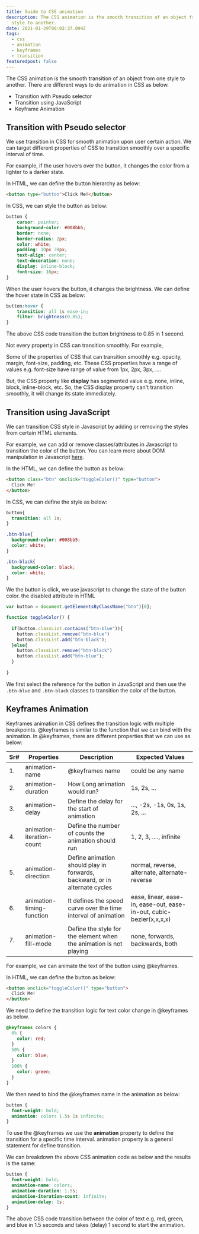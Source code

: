 ```yaml
---
title: Guide to CSS animation
description: The CSS animation is the smooth transition of an object from one
  style to another.
date: 2021-01-29T06:03:37.094Z
tags:
  - css
  - animation
  - keyframes
  - transition
featuredpost: false
---
```

The CSS animation is the smooth transition of an object from one style to another. There are different ways to do animation in CSS as below. 

* Transition with Pseudo selector
* Transition using JavaScript
* Keyframe Animation

## Transition with Pseudo selector

We use transition in CSS for smooth animation upon user certain action. We can target different properties of CSS to transition smoothly over a specific interval of time.

For example, if the user hovers over the button, it changes the color from a lighter to a darker state.

In HTML, we can define the button hierarchy as below:

```html
<button type="button">Click Me!</button>
```

In CSS, we can style the button as below:

```css
button {
    cursor: pointer;
    background-color: #008bb5;
    border: none;
    border-radius: 2px;
    color: white;
    padding: 10px 30px;
    text-align: center;
    text-decoration: none;
    display: inline-block;
    font-size: 16px;
}
```

When the user hovers the button, it changes the brightness. We can define the hover state in CSS as below:

```css
button:hover {
    transition: all 1s ease-in;
    filter: brightness(0.85);
}
```

The above CSS code transition the button brightness to 0.85 in 1 second.

Not every property in CSS can transition smoothly. For example, 

Some of the properties of CSS that can transition smoothly e.g. opacity, margin, font-size, padding, etc. These CSS properties have a range of values e.g. font-size have range of value from 1px, 2px, 3px, ....

But, the CSS property like **display** has segmented value e.g. none, inline, block, inline-block, etc. So, the CSS display property can't transition smoothly, it will change its state immediately.

## Transition using JavaScript

We can transition CSS style in Javascript by adding or removing the styles from certain HTML elements.

For example, we can add or remove classes/attributes in Javascript to transition the color of the button. You can learn more about DOM manipulation in Javascript [here](https://taimoorsattar.dev/blogs/manipulate-the-dom-using-javascript).

In the HTML, we can define the button as below:

```html
<button class="btn" onclick="toggleColor()" type="button">
  Click Me!
</button>
```

In CSS, we can define the style as below:

```css
button{
  transition: all 1s;
}

.btn-blue{
  background-color: #008bb5;
  color: white;
}

.btn-black{
  background-color: black;
  color: white;
}
```

We the button is click, we use javascript to change the state of the button color. the disabled attribute in HTML 

```javascript
var button = document.getElementsByClassName("btn")[0];

function toggleColor() {
  
  if(button.classList.contains("btn-blue")){
    button.classList.remove("btn-blue")
    button.classList.add("btn-black");
  }else{
    button.classList.remove("btn-black")
    button.classList.add("btn-blue");
  }
  
}
```

We first select the reference for the button in JavaScript and then use the `.btn-blue` and `.btn-black` classes to transition the color of the button.

## Keyframes Animation

Keyframes animation in CSS defines the transition logic with multiple breakpoints. @keyframes is similar to the function that we can bind with the animation. In @keyframes, there are different properties that we can use as below:

| Sr# | Properties                | Description                                                                | Expected Values                                                     |
| --- | ------------------------- | -------------------------------------------------------------------------- | ------------------------------------------------------------------- |
| 1.  | animation-name            | @keyframes name                                                            | could be any name                                                   |
| 2.  | animation-duration        | How Long animation would run?                                              | 1s, 2s, ...                                                         |
| 3.  | animation-delay           | Define the delay for the start of animation                                | ..., -2s, -1s, 0s, 1s, 2s, ...                                      |
| 4.  | animation-iteration-count | Define the number of counts the animation should run                       | 1, 2, 3, ...., infinite                                             |
| 5.  | animation-direction       | Define animation should play in forwards, backward, or in alternate cycles | normal, reverse, alternate, alternate-reverse                       |
| 6.  | animation-timing-function | It defines the speed curve over the time interval of animation             | ease, linear, ease-in, ease-out, ease-in-out, cubic-bezier(x,x,x,x) |
| 7.  | animation-fill-mode       | Define the style for the element when the animation is not playing         | none, forwards, backwards, both                                     |

For example, we can animate the text of the button using @keyframes.

In HTML, we can define the button as below:

```html
<button onclick="toggleColor()" type="button">
  Click Me!
</button>
```

We need to define the transition logic for text color change in @keyframes as below.

```css
@keyframes colors {
  0% {
    color: red;
  }
  50% {
    color: blue;
  }
  100% {
    color: green;
  }
}
```

We then need to bind the @keyframes name in the animation as below:

```css
button {
  font-weight: bold;
  animation: colors 1.5s 1s infinite;
}
```

To use the @keyframes we use the **animation** property to define the transition for a specific time interval. animation property is a general statement for define transition.

We can breakdown the above CSS animation code as below  and the results is the same:

```css
button {
  font-weight: bold;
  animation-name: colors;
  animation-duration: 1.5s;
  animation-iteration-count: infinite;
  animation-delay: 1s;
}
```

The above CSS code transition between the color of text e.g. red, green, and blue in 1.5 seconds and takes (delay) 1 second to start the animation.